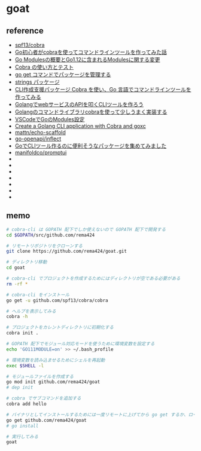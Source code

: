 # goat

## reference

- [spf13/cobra](https://github.com/spf13/cobra)
- [Go初心者がcobraを使ってコマンドラインツールを作ってみた話](https://blog.engineer.adways.net/entry/advent_calendar_2018/18)
- [Go Modulesの概要とGo1.12に含まれるModulesに関する変更](https://budougumi0617.github.io/2019/02/15/go-modules-on-go112/)
- [Cobra の使い方とテスト](https://text.baldanders.info/golang/using-and-testing-cobra/)
- [go get コマンドでパッケージを管理する](https://text.baldanders.info/golang/go-get-package/)
- [strings パッケージ](http://golang.jp/pkg/strings)
- [CLI作成支援パッケージ Cobra を使い、Go 言語でコマンドラインツールを作ってみる](https://qiita.com/kent_ocean/items/eb518c0816addd69f353)
- [GolangでwebサービスのAPIを叩くCLIツールを作ろう](https://qiita.com/minamijoyo/items/cfd22e9e6d3581c5d81f)
- [Golangのコマンドライブラリcobraを使って少しうまく実装する](https://qiita.com/tkit/items/3cdeafcde2bd98612428)
- [VSCodeでGoのModules設定](https://qiita.com/msmsny/items/a8d4573d03774815a198)
- [Create a Golang CLI application with Cobra and goxc](https://sbstjn.com/create-golang-cli-application-with-cobra-and-goxc.html)
- [mattn/echo-scaffold](https://github.com/mattn/echo-scaffold/blob/master/command/model_command.go)
- [go-openapi/inflect](https://github.com/go-openapi/inflect)
- [GoでCLIツール作るのに便利そうなパッケージを集めてみました](https://qiita.com/isaoshimizu/items/71dd2ca2a08ddb607e31)
- [manifoldco/promptui](https://github.com/manifoldco/promptui)
- []()
- []()
- []()
- []()
- []()
- []()
- []()

## memo

```bash
# cobra-cli は GOPATH 配下でしか使えないので GOPATH 配下で開発する
cd $GOPATH/src/github.com/rema424

# リモートリポジトリをクローンする
git clone https://github.com/rema424/goat.git

# ディレクトリ移動
cd goat

# cobra-cli でプロジェクトを作成するためにはディレクトリが空である必要がある
rm -rf *

# cobra-cli をインストール
go get -u github.com/spf13/cobra/cobra

# ヘルプを表示してみる
cobra -h

# プロジェクトをカレントディレクトリに初期化する
cobra init .

# GOPATH 配下でモジュール対応モードを使うために環境変数を設定する
echo 'GO111MODULE=on' >> ~/.bash_profile

# 環境変数を読み込ませるためにシェルを再起動
exec $SHELL -l

# モジュールファイルを作成する
go mod init github.com/rema424/goat
# dep init

# cobra でサブコマンドを追加する
cobra add hello

# バイナリとしてインストールするためには一度リモートに上げてから go get するか、ローカルで go install する
go get github.com/rema424/goat
# go install

# 実行してみる
goat
```